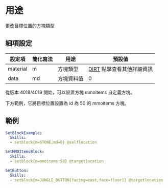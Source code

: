 用途
========================

更改目標位置的方塊類型

細項設定
----------

| 設定項 | 簡化寫法 | 用途 | 預設值 |
|-----------|---------|--------------------------------|---------------|
| material  | m   | 方塊類型 | [DIRT](https://hub.spigotmc.org/javadocs/spigot/org/bukkit/Material.html)  點擊查看其他詳細資訊|
| data  | md  | 方塊資料值   | 0 |

從版本 4018/4019 開始，可以設置方塊 mmoitems 自定義方塊。

下方範例，它將目標位置設置為 id 為 50 的 mmoitems 方塊。


範例
--------
```yml
SetBlockExample:
  Skills:
  - setblock{m=STONE;md=0} @selflocation

SetMMOItemsBlock:
  Skills:
  - setblock{m=mmoitems:50} @targetlocation

SetButton:
  Skills:
  - setblock{m=JUNGLE_BUTTON[facing=east,face=floor]} @targetlocation
```